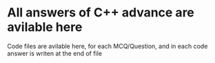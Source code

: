 <h1>All answers of C++ advance are avilable here</h1>
<p style="background-color🟡">Code files are avilable here, for each MCQ/Question, and in each code answer is writen at the end of file</p>
